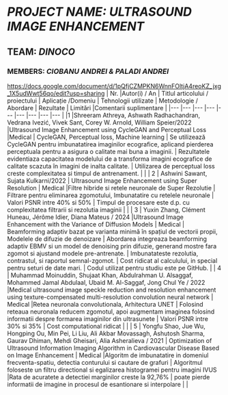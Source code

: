 # *PROJECT NAME: ULTRASOUND IMAGE ENHANCEMENT*
## TEAM: *DINOCO*
### MEMBERS: *CIOBANU ANDREI & PALADI ANDREI*
https://docs.google.com/document/d/1pQfjCZMPKN6WnnFOltjA4reoKZ_jxg_1X5udWwt56qo/edit?usp=sharing
| Nr.  |Autor(i) / An   | Titlul articolului / proiectului   | Aplicație /Domeniu   | Tehnologii utilizate  | Metodologie / Abordare  | Rezultate   | Limitări  |Comentarii suplimentare   |
|---   |---             |---                                 |---                   |---                    |---                      |---          |---        |---                       |
|1   |Shreeram Athreya, Ashwath Radhachandran, Vedrana Ivezić, Vivek Sant, Corey W. Arnold, William Speier/2022   |Ultrasound Image Enhancement using CycleGAN and Perceptual Loss   |Medical   |  CycleGAN, Perceptual loss, Machine learning | Se utilizează CycleGAN pentru imbunatatirea imaginilor ecografice, aplicand pierderea perceptuala pentru a asigura o calitate mai buna a imaginii.  | Rezultatele evidentiaza capacitatea modelului de a transforma imagini ecografice de calitate scazuta în imagini de inalta calitate.  | Utilizarea de perceptual loss creste complexitatea si timpul de antrenament.  |   |
| 2  | Ashwini Sawant, Sujata Kulkarni/2022  | Ultrasound Image Enhancement using Super Resolution  | Medical  |Filtre hibride si retele neuronale de Super Rezolutie   | Filtrare pentru eliminarea zgomotului, Imbunatatire cu retelele neuronale  | Valori PSNR intre 40% si 50%  | Timpul de procesare este d.p. cu complexitatea filtrarii si rezolutia imaginii  |   |
| 3  | Yuxin Zhang, Clément Huneau, Jérôme Idier, Diana Mateus / 2024  |Ultrasound Image Enhancement with the Variance of Diffusion Models    | Medical  | Beamforming adaptiv bazat pe varianta minimă în spațiul de vectorii propii, Modelele de difuzie de denoizare   | Abordarea integreaza beamforming adaptiv EBMV si un model de denoising prin difuzie, generand mostre fara zgomot si ajustand modele pre-antrenate.  | Imbunatateste rezolutia, contrastul, si raportul semnal-zgomot.  | Cost ridicat al calculului, in special pentru seturi de date mari.  | Codul utilizat pentru studiu este pe GitHub.  |
| 4  | Muhammad Moinuddin, Shujaat Khan, Abdulrahman U. Alsaggaf, Mohammed Jamal Abdulaal, Ubaid M. Al-Saggaf, Jong Chul Ye / 2022  |Medical ultrasound image speckle reduction and resolution enhancement using texture-compensated multi-resolution convolution neural network   | Medical  |Retea neuronala convolutionala, Arhitectura UNET   | Folosind reteaua neuronala reducem zgomotul, apoi augmentam imaginea folosind informatii despre formarea imaginilor din ultrasunete  | Valori PSNR intre 30% si 35%  | Cost computational ridicat  |   |
| 5  | Yongfu Shao, Jue Wu, Hongping Ou, Min Pei, Li Liu, Ali Akbar Movassagh, Ashutosh Sharma, Gaurav Dhiman, Mehdi Gheisari, Alia Asheralieva / 2021  | Optimization of Ultrasound Information Imaging Algorithm in Cardiovascular Disease Based on Image Enhancement  | Medical  |Algoritm de imbunatatire in domeniul frecventa-spatiu, detectia conturului si cautare de grafuri   | Algoritmul foloseste un filtru directional si egalizarea histogramei pentru imagini IVUS  |Rata de acuratete a detectiei marginilor creste la 92,76%   | poate pierde informatii de imagine in procesul de esantionare si interpolare  |   |
